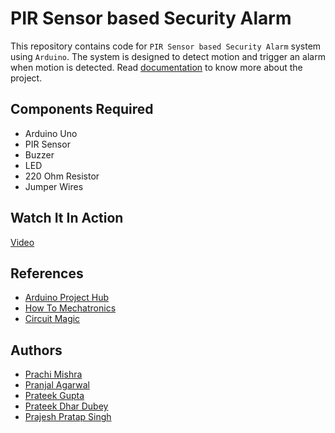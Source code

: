# PIR Sensor based Security Alarm

This repository contains code for `PIR Sensor based Security Alarm` system using `Arduino`. The system is designed to detect motion and trigger an alarm when motion is detected.
Read [documentation](https://github.com/prajeshElEvEn/pir-security-alarm/blob/master/documentation.md) to know more about the project.

## Components Required

- Arduino Uno
- PIR Sensor
- Buzzer
- LED
- 220 Ohm Resistor
- Jumper Wires

## Watch It In Action

[Video](https://drive.google.com/file/d/1CD3BMV89rrPeiy98vIApIHzPLLkKp7xw/view?usp=sharing)

## References

- [Arduino Project Hub](https://create.arduino.cc/projecthub/BEASTIDREES62/diy-homemade-pir-alarm-system-with-arduino-38e058)
- [How To Mechatronics](https://youtu.be/6Fdrr_1guok)
- [Circuit Magic](https://youtu.be/FxaTDvs34mM)

## Authors

- [Prachi Mishra](https://www.linkedin.com/in/prachi-mishra-5ba445214/)
- [Pranjal Agarwal](https://www.linkedin.com/in/pranjalagarwal0409/)
- [Prateek Gupta](https://www.linkedin.com/in/prateek-gupta-aaa891205/)
- [Prateek Dhar Dubey](https://www.linkedin.com/in/prateek-dhar-dubey-7b367b191/)
- [Prajesh Pratap Singh](https://bit.ly/ElEvEnCo)
